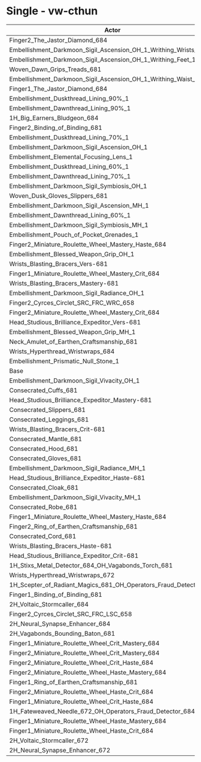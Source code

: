 # Single - vw-cthun
| Actor | DPS | Increase |
|---|:---:|:---:|
|Finger2_The_Jastor_Diamond_684|2708744|1.34%|
|Embellishment_Darkmoon_Sigil_Ascension_OH_1_Writhing_Wrists_1|2705930|1.24%|
|Embellishment_Darkmoon_Sigil_Ascension_OH_1_Writhing_Feet_1|2704771|1.19%|
|Woven_Dawn_Grips_Treads_681|2704413|1.18%|
|Embellishment_Darkmoon_Sigil_Ascension_OH_1_Writhing_Waist_1|2699299|0.99%|
|Finger1_The_Jastor_Diamond_684|2697120|0.91%|
|Embellishment_Duskthread_Lining_90%_1|2691265|0.69%|
|Embellishment_Dawnthread_Lining_90%_1|2689561|0.62%|
|1H_Big_Earners_Bludgeon_684|2689384|0.62%|
|Finger2_Binding_of_Binding_681|2688759|0.59%|
|Embellishment_Duskthread_Lining_70%_1|2686425|0.51%|
|Embellishment_Darkmoon_Sigil_Ascension_OH_1|2686200|0.50%|
|Embellishment_Elemental_Focusing_Lens_1|2686133|0.50%|
|Embellishment_Duskthread_Lining_60%_1|2685322|0.47%|
|Embellishment_Dawnthread_Lining_70%_1|2684971|0.45%|
|Embellishment_Darkmoon_Sigil_Symbiosis_OH_1|2684782|0.45%|
|Woven_Dusk_Gloves_Slippers_681|2683868|0.41%|
|Embellishment_Darkmoon_Sigil_Ascension_MH_1|2682871|0.37%|
|Embellishment_Dawnthread_Lining_60%_1|2682447|0.36%|
|Embellishment_Darkmoon_Sigil_Symbiosis_MH_1|2681793|0.33%|
|Embellishment_Pouch_of_Pocket_Grenades_1|2680708|0.29%|
|Finger2_Miniature_Roulette_Wheel_Mastery_Haste_684|2679041|0.23%|
|Embellishment_Blessed_Weapon_Grip_OH_1|2677536|0.17%|
|Wrists_Blasting_Bracers_Vers-681|2676751|0.15%|
|Finger1_Miniature_Roulette_Wheel_Mastery_Crit_684|2675867|0.11%|
|Wrists_Blasting_Bracers_Mastery-681|2675728|0.11%|
|Embellishment_Darkmoon_Sigil_Radiance_OH_1|2675526|0.10%|
|Finger2_Cyrces_Circlet_SRC_FRC_WRC_658|2674889|0.08%|
|Finger2_Miniature_Roulette_Wheel_Mastery_Crit_684|2674549|0.06%|
|Head_Studious_Brilliance_Expeditor_Vers-681|2674526|0.06%|
|Embellishment_Blessed_Weapon_Grip_MH_1|2674054|0.04%|
|Neck_Amulet_of_Earthen_Craftsmanship_681|2673721|0.03%|
|Wrists_Hyperthread_Wristwraps_684|2673277|0.02%|
|Embellishment_Prismatic_Null_Stone_1|2672991|0.00%|
|Base|2672860|0.00%|
|Embellishment_Darkmoon_Sigil_Vivacity_OH_1|2672858|0.00%|
|Consecrated_Cuffs_681|2672364|-0.02%|
|Head_Studious_Brilliance_Expeditor_Mastery-681|2672044|-0.03%|
|Consecrated_Slippers_681|2671799|-0.04%|
|Consecrated_Leggings_681|2671552|-0.05%|
|Wrists_Blasting_Bracers_Crit-681|2671226|-0.06%|
|Consecrated_Mantle_681|2671146|-0.06%|
|Consecrated_Hood_681|2670719|-0.08%|
|Consecrated_Gloves_681|2670228|-0.10%|
|Embellishment_Darkmoon_Sigil_Radiance_MH_1|2670153|-0.10%|
|Head_Studious_Brilliance_Expeditor_Haste-681|2670086|-0.10%|
|Consecrated_Cloak_681|2669896|-0.11%|
|Embellishment_Darkmoon_Sigil_Vivacity_MH_1|2669481|-0.13%|
|Consecrated_Robe_681|2669148|-0.14%|
|Finger1_Miniature_Roulette_Wheel_Mastery_Haste_684|2668896|-0.15%|
|Finger2_Ring_of_Earthen_Craftsmanship_681|2668283|-0.17%|
|Consecrated_Cord_681|2667858|-0.19%|
|Wrists_Blasting_Bracers_Haste-681|2667153|-0.21%|
|Head_Studious_Brilliance_Expeditor_Crit-681|2665798|-0.26%|
|1H_Stixs_Metal_Detector_684_OH_Vagabonds_Torch_681|2665569|-0.27%|
|Wrists_Hyperthread_Wristwraps_672|2663103|-0.37%|
|1H_Scepter_of_Radiant_Magics_681_OH_Operators_Fraud_Detector_684|2661654|-0.42%|
|Finger1_Binding_of_Binding_681|2661269|-0.43%|
|2H_Voltaic_Stormcaller_684|2660975|-0.44%|
|Finger2_Cyrces_Circlet_SRC_FRC_LSC_658|2660525|-0.46%|
|2H_Neural_Synapse_Enhancer_684|2656358|-0.62%|
|2H_Vagabonds_Bounding_Baton_681|2653129|-0.74%|
|Finger1_Miniature_Roulette_Wheel_Crit_Mastery_684|2652195|-0.77%|
|Finger2_Miniature_Roulette_Wheel_Crit_Mastery_684|2649572|-0.87%|
|Finger2_Miniature_Roulette_Wheel_Crit_Haste_684|2647475|-0.95%|
|Finger2_Miniature_Roulette_Wheel_Haste_Mastery_684|2647119|-0.96%|
|Finger1_Ring_of_Earthen_Craftsmanship_681|2643383|-1.10%|
|Finger2_Miniature_Roulette_Wheel_Haste_Crit_684|2639838|-1.24%|
|Finger1_Miniature_Roulette_Wheel_Crit_Haste_684|2638063|-1.30%|
|1H_Fateweaved_Needle_672_OH_Operators_Fraud_Detector_684|2637722|-1.31%|
|Finger1_Miniature_Roulette_Wheel_Haste_Mastery_684|2618688|-2.03%|
|Finger1_Miniature_Roulette_Wheel_Haste_Crit_684|2611248|-2.31%|
|2H_Voltaic_Stormcaller_672|2585212|-3.28%|
|2H_Neural_Synapse_Enhancer_672|2579717|-3.48%|
